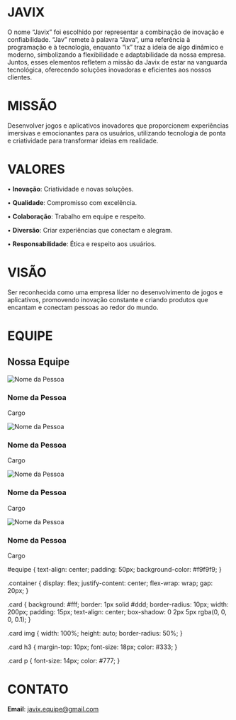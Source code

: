 # JAVIX
O nome “Javix” foi escolhido por representar a combinação de inovação e confiabilidade. “Jav” remete à palavra “Java”, uma referência à programação e à tecnologia, enquanto “ix” traz a ideia de algo dinâmico e moderno, simbolizando a flexibilidade e adaptabilidade da nossa empresa. Juntos, esses elementos refletem a missão da Javix de estar na vanguarda tecnológica, oferecendo soluções inovadoras e eficientes aos nossos clientes.

# MISSÃO 
Desenvolver jogos e aplicativos inovadores que proporcionem experiências imersivas e emocionantes para os usuários, utilizando tecnologia de ponta e criatividade para transformar ideias em realidade.

# VALORES
 •  **Inovação**: Criatividade e novas            soluções.
 
 •  **Qualidade**: Compromisso com excelência.
 
 •  **Colaboração**: Trabalho em equipe e         respeito.
 
 •  **Diversão**: Criar experiências que          conectam e alegram. 

 • **Responsabilidade**: Ética e respeito aos    usuários.

# VISÃO
Ser reconhecida como uma empresa líder no desenvolvimento de jogos e aplicativos, promovendo inovação constante e criando produtos que encantam e conectam pessoas ao redor do mundo.

# EQUIPE
<section id="equipe">
  <h2>Nossa Equipe</h2>
  <div class="container">
    <div class="card">
      <img src="caminho/para/foto1.jpg" alt="Nome da Pessoa">
      <h3>Nome da Pessoa</h3>
      <p>Cargo</p>
    </div>
    <div class="card">
      <img src="caminho/para/foto2.jpg" alt="Nome da Pessoa">
      <h3>Nome da Pessoa</h3>
      <p>Cargo</p>
    </div>
    <div class="card">
      <img src="caminho/para/foto3.jpg" alt="Nome da Pessoa">
      <h3>Nome da Pessoa</h3>
      <p>Cargo</p>
      <div class="card">
      <img src="caminho/para/foto3.jpg" alt="Nome da Pessoa">
      <h3>Nome da Pessoa</h3>
      <p>Cargo</p>
  </div>
</section>
#equipe {
  text-align: center;
  padding: 50px;
  background-color: #f9f9f9;
}

.container {
  display: flex;
  justify-content: center;
  flex-wrap: wrap;
  gap: 20px;
}

.card {
  background: #fff;
  border: 1px solid #ddd;
  border-radius: 10px;
  width: 200px;
  padding: 15px;
  text-align: center;
  box-shadow: 0 2px 5px rgba(0, 0, 0, 0.1);
}

.card img {
  width: 100%;
  height: auto;
  border-radius: 50%;
}

.card h3 {
  margin-top: 10px;
  font-size: 18px;
  color: #333;
}

.card p {
  font-size: 14px;
  color: #777;
}





# CONTATO 
**Email**: javix.equipe@gmail.com

